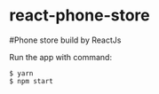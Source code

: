 # react-phone-store
#Phone store build by ReactJs


Run the app with command:
```
$ yarn
$ npm start
```
